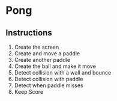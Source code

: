# Pong

## Instructions

1. Create the screen
2. Create and move a paddle
3. Create another paddle
4. Create the ball and make it move
5. Detect collision with a wall and bounce 
6. Detect collision with paddle
7. Detect when paddle misses
8. Keep Score
